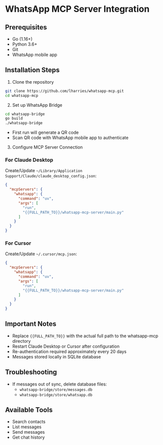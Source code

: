 # WhatsApp MCP Server Integration

## Prerequisites
- Go (1.16+)
- Python 3.6+
- Git
- WhatsApp mobile app

## Installation Steps

1. Clone the repository
```bash
git clone https://github.com/lharries/whatsapp-mcp.git
cd whatsapp-mcp
```

2. Set up WhatsApp Bridge
```bash
cd whatsapp-bridge
go build
./whatsapp-bridge
```
- First run will generate a QR code
- Scan QR code with WhatsApp mobile app to authenticate

3. Configure MCP Server Connection

### For Claude Desktop
Create/Update `~/Library/Application Support/Claude/claude_desktop_config.json`:
```json
{
  "mcpServers": {
    "whatsapp": {
      "command": "uv",
      "args": [
        "run",
        "{{FULL_PATH_TO}}/whatsapp-mcp-server/main.py"
      ]
    }
  }
}
```

### For Cursor
Create/Update `~/.cursor/mcp.json`:
```json
{
  "mcpServers": {
    "whatsapp": {
      "command": "uv",
      "args": [
        "run",
        "{{FULL_PATH_TO}}/whatsapp-mcp-server/main.py"
      ]
    }
  }
}
```

## Important Notes
- Replace `{{FULL_PATH_TO}}` with the actual full path to the whatsapp-mcp directory
- Restart Claude Desktop or Cursor after configuration
- Re-authentication required approximately every 20 days
- Messages stored locally in SQLite database

## Troubleshooting
- If messages out of sync, delete database files:
  - `whatsapp-bridge/store/messages.db`
  - `whatsapp-bridge/store/whatsapp.db`

## Available Tools
- Search contacts
- List messages
- Send messages
- Get chat history
